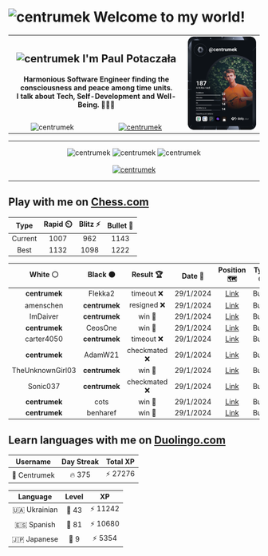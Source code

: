 <h1>
  <img
    src="https://emojis.slackmojis.com/emojis/images/1531849430/4246/blob-sunglasses.gif"
    width="30"
    alt="centrumek"
  />
  Welcome to my world!
</h1>

<table>
  <tbody>
    <tr>
      <td align="center" width="70%" colspan="2">
        <h2>
          <img
            src="https://raw.githubusercontent.com/MartinHeinz/MartinHeinz/master/wave.gif"
            width="30px"
            alt="centrumek"
          />
          I'm Paul Potaczała
        </h2>
        <h4>
          Harmonious Software Engineer finding the consciousness and peace among time units.
          <br/>
          I talk about Tech, Self-Development and Well-Being. 🌿🧘🚀
        </h4>
      </td>
      <td width="30%" rowspan="2">
        <a href="https://app.daily.dev/centrumek">
          <img
            src="./devcard.svg"
            alt="centrumek"
          />
        </a>
      </td>
    </tr>
    <tr align="center">
      <td>
        <img
          src="https://komarev.com/ghpvc/?username=centrumek&label=visitors&color=0e75b6&style=flat"
          alt="centrumek"
        >
      </td>
      <td>
        <a href="https://stackoverflow.com/users/14496012/centrumek">
          <img
            src="https://stackoverflow.com/users/flair/14496012.png?theme=dark"
            alt="centrumek"
          >
        </a>
      </td>
    </tr>
  </tbody>
</table>

---
<div align="center">
  <img 
    src="https://github-readme-stats.vercel.app/api?username=centrumek&show_icons=true&count_private=true&theme=dark&hide_border=true&hide=issues,contribs&bg_color=00000000"
    alt="centrumek"
  />
  <img
    src="https://github-readme-stats.vercel.app/api/top-langs/?username=centrumek&layout=compact&hide_border=true&theme=dark&bg_color=00000000&langs_count=6&exclude_repo=air-statistic-app"
    alt="centrumek"
  />
  <img 
    src="https://github-readme-streak-stats.herokuapp.com?user=centrumek&theme=dark&hide_border=true&background=FFFFFF00"
    alt="centrumek"
  />
  <br/>
  <br/>
  <a href="https://www.buymeacoffee.com/centrumek">
    <img
      src="https://cdn.buymeacoffee.com/buttons/v2/default-orange.png"
      height="50"
      width="210"
      alt="centrumek"
    />
  </a>
</div>

---

## Play with me on [Chess.com](https://www.chess.com/member/centrumek)

<div align="center">
<!--START_SECTION:chessStats-->
<!-- Automatically generated with https://github.com/Balastrong/chess-stats-action -->

| Type | Rapid ⏲️ | Blitz ⚡ | Bullet 🔫 |
|:---:|:---:|:---:|:---:|
| Current | 1007 | 962 | 1143 |
| Best | 1132 | 1098 | 1222 |

| White ⚪ | Black ⚫ | Result 🏆 | Date 📅 | Position 🗺️ | Type 🕕 |
|:---:|:---:|:---:|:---:|:---:|:---:|
| **centrumek** | Flekka2 | timeout ❌ | 29/1/2024 | <a href="http://www.ee.unb.ca/cgi-bin/tervo/fen.pl?select=6k1/5ppp/2p1p3/3pP3/3q1PP1/7P/6K1/8 w - -">Link</a> | Bullet |
| amenschen | **centrumek** | resigned ❌ | 29/1/2024 | <a href="http://www.ee.unb.ca/cgi-bin/tervo/fen.pl?select=3Rr2k/R6p/1r4p1/8/4B3/4PP1P/PPP3P1/2K5 w - -">Link</a> | Bullet |
| ImDaiver | **centrumek** | win 🥇 | 29/1/2024 | <a href="http://www.ee.unb.ca/cgi-bin/tervo/fen.pl?select=5k2/2b5/5r2/8/6K1/5P2/8/8 w - -">Link</a> | Bullet |
| **centrumek** | CeosOne | win 🥇 | 29/1/2024 | <a href="http://www.ee.unb.ca/cgi-bin/tervo/fen.pl?select=7r/7p/3Q1k2/3pp3/P2q4/3r3P/6PK/8 b - -">Link</a> | Bullet |
| carter4050 | **centrumek** | timeout ❌ | 29/1/2024 | <a href="http://www.ee.unb.ca/cgi-bin/tervo/fen.pl?select=8/Rk3ppp/8/8/8/5P2/5PKP/8 b - -">Link</a> | Bullet |
| **centrumek** | AdamW21 | checkmated ❌ | 29/1/2024 | <a href="http://www.ee.unb.ca/cgi-bin/tervo/fen.pl?select=r3k2r/ppp1bppp/4N3/5P2/4p1b1/4PqK1/PP5P/R1B4R w kq -">Link</a> | Bullet |
| TheUnknownGirl03 | **centrumek** | win 🥇 | 29/1/2024 | <a href="http://www.ee.unb.ca/cgi-bin/tervo/fen.pl?select=3r2k1/6pp/N3p3/6q1/1P1pQ3/P6r/2P2P2/R4R1K w - -">Link</a> | Bullet |
| Sonic037 | **centrumek** | checkmated ❌ | 29/1/2024 | <a href="http://www.ee.unb.ca/cgi-bin/tervo/fen.pl?select=r6k/7p/p1p2B2/1p6/6R1/1P2P3/P4P1P/5RK1 b - -">Link</a> | Bullet |
| **centrumek** | cots | win 🥇 | 29/1/2024 | <a href="http://www.ee.unb.ca/cgi-bin/tervo/fen.pl?select=7k/pppB2pp/8/2b3P1/5Rn1/1K6/PP2r2P/R1B5 b - -">Link</a> | Bullet |
| **centrumek** | benharef | win 🥇 | 29/1/2024 | <a href="http://www.ee.unb.ca/cgi-bin/tervo/fen.pl?select=8/p3kQ2/2r1B3/8/7P/1P6/PK5P/3R3R b - -">Link</a> | Bullet |

<!--END_SECTION:chessStats-->
</div>

## Learn languages with me on [Duolingo.com](https://www.duolingo.com/profile/Centrumek)

<div align="center">
<!--START_SECTION:duolingoStats-->
<!-- Automatically generated with https://github.com/centrumek/duolingo-readme-stats-->

| Username | Day Streak | Total XP |
|:---:|:---:|:---:|
| 👤 Centrumek | 🔥 375 | ⚡ 27276 |

| Language | Level | XP |
|:---:|:---:|:---:|
| 🇺🇦 Ukrainian | 👑 43 | ⚡ 11242 |
| 🇪🇸 Spanish | 👑 81 | ⚡ 10680 |
| 🇯🇵 Japanese | 👑 9 | ⚡ 5354 |

<!--END_SECTION:duolingoStats-->
</div>
<!--
**centrumek/centrumek** is a ✨ _special_ ✨ repository because its `README.md` (this file) appears on your GitHub profile.

Here are some ideas to get you started:

- 🔭 I’m currently working on ...
- 🌱 I’m currently learning ...
- 👯 I’m looking to collaborate on ...
- 🤔 I’m looking for help with ...
- 💬 Ask me about ...
- 📫 How to reach me: ...
- 😄 Pronouns: ...
- ⚡ Fun fact: ...
-->
